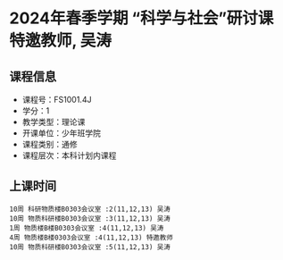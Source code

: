 # 2024年春季学期 “科学与社会”研讨课 特邀教师, 吴涛






## 课程信息

- 课程号：FS1001.4J
- 学分：1
- 教学类型：理论课
- 开课单位：少年班学院
- 课程类别：通修
- 课程层次：本科计划内课程

## 上课时间

```
10周 科研物质楼B0303会议室 :2(11,12,13) 吴涛
10周 物质科研楼B0303会议室 :3(11,12,13) 吴涛
1周 物质楼B楼B0303会议室 :4(11,12,13) 吴涛
4周 物质楼B楼0303会议室 :4(11,12,13) 特邀教师
10周 物质科研楼B0303会议室 :5(11,12,13) 吴涛
```

